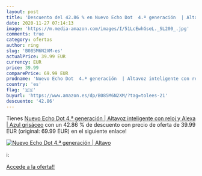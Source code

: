 ```yaml
---
layout: post
title: 'Descuento del 42.86 % en Nuevo Echo Dot  4.ª generación  | Altavo'
date: 2020-11-27 07:14:13
image: 'https://m.media-amazon.com/images/I/51LcEwhGseL._SL200_.jpg'
comments: true
category: ofertas
author: ring
slug: 'B085M6N2XM-es'
actualPrice: 39.99 EUR
currency: EUR
price: 39.99
comparePrice: 69.99 EUR
prodname: 'Nuevo Echo Dot  4.ª generación  | Altavoz inteligente con reloj y Alexa | Azul grisáceo'
country: 'es'
flag: '🇪🇸'
buyurl: 'https://www.amazon.es/dp/B085M6N2XM/?tag=tolees-21'
descuento: '42.86'
---
```


Tienes [Nuevo Echo Dot  4.ª generación  | Altavoz inteligente con reloj y Alexa | Azul grisáceo](https://www.amazon.es/dp/B085M6N2XM/?tag=tolees-21) con un 42.86 % de descuento con precio de oferta de 39.99 EUR (original: 69.99 EUR) en el siguiente enlace!

[![Nuevo Echo Dot  4.ª generación  | Altavo](https://m.media-amazon.com/images/I/51LcEwhGseL._SL200_.jpg)](https://www.amazon.es/dp/B085M6N2XM/?tag=tolees-21)

ℹ️:


[Accede a la oferta!!](https://www.amazon.es/dp/B085M6N2XM/?tag=tolees-21)
